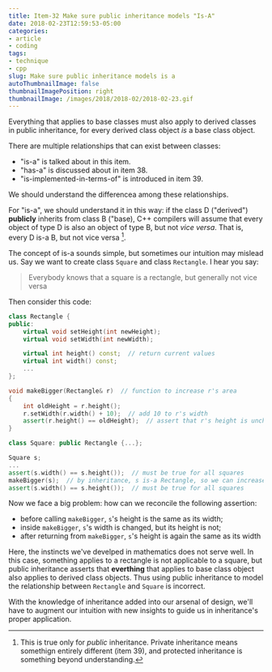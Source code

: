 ```yaml
---
title: Item-32 Make sure public inheritance models "Is-A"
date: 2018-02-23T12:59:53-05:00
categories:
- article
- coding
tags:
- technique
- cpp
slug: Make sure public inheritance models is a
autoThumbnailImage: false
thumbnailImagePosition: right
thumbnailImage: /images/2018/2018-02/2018-02-23.gif
---
```


Everything that applies to base classes must also apply to derived classes in public inheritance, for every derived class object _is_ a base class object.
<!--more-->

There are multiple relationships that can exist between classes:

* "is-a" is talked about in this item.
* "has-a" is discussed about in item 38.
* "is-implemented-in-terms-of" is introduced in item 39.

We should understand the differencea among these relationships.

For "is-a", we should understand it in this way: if the class D ("derived") **publicly** inherits from class B ("base), C++ compilers will assume that every object of type D is also an object of type B, but not _vice versa_. That is, every D is-a B, but not vice versa [^1].

The concept of is-a sounds simple, but sometimes our intuition may mislead us. Say we want to create class `Square` and class `Rectangle`. I hear you say:

>Everybody knows that a square is a rectangle, but generally not vice versa

Then consider this code:

```cpp
class Rectangle {
public:
    virtual void setHeight(int newHeight);
    virtual void setWidth(int newWidth);

    virtual int height() const;  // return current values
    virtual int width() const;
    ...
};

void makeBigger(Rectangle& r)  // function to increase r's area
{
    int oldHeight = r.height();
    r.setWidth(r.width() + 10);  // add 10 to r's width
    assert(r.height() == oldHeight);  // assert that r's height is unchanged
}
```

```cpp
class Square: public Rectangle {...};

Square s;
...
assert(s.width() == s.height());  // must be true for all squares
makeBigger(s);  // by inheritance, s is-a Rectangle, so we can increase its area
assert(s.width() == s.height());  // must be true for all squares
```

Now we face a big problem: how can we reconcile the following assertion:

* before calling `makeBigger`, `s`'s height is the same as its width;
* inside `makeBigger`, `s`'s width is changed, but its height is not;
* after returning from `makeBigger`, `s`'s height is again the same as its width

Here, the instincts we've develped in mathematics does not serve well. In this case, something applies to a rectangle is not applicable to a square, but public inheritance asserts that **everthing** that applies to base class object also applies to derived class objects. Thus using public inheritance to model the relationship between `Rectangle` and `Square` is incorrect.

With the knowledge of inheritance added into our arsenal of design, we'll have to augment our intuition with new insights to guide us in inheritance's proper application.

[^1]: This is true only for _public_ inheritance. Private inheritance means somethign entirely different (item 39), and protected inheritance is something beyond understanding.